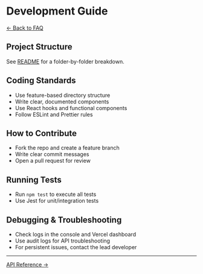 # Development Guide

[← Back to FAQ](./FAQ.md)

## Project Structure
See [README](./README.md) for a folder-by-folder breakdown.

## Coding Standards
- Use feature-based directory structure
- Write clear, documented components
- Use React hooks and functional components
- Follow ESLint and Prettier rules

## How to Contribute
- Fork the repo and create a feature branch
- Write clear commit messages
- Open a pull request for review

## Running Tests
- Run `npm test` to execute all tests
- Use Jest for unit/integration tests

## Debugging & Troubleshooting
- Check logs in the console and Vercel dashboard
- Use audit logs for API troubleshooting
- For persistent issues, contact the lead developer

---

[API Reference →](./API_REFERENCE.md) 